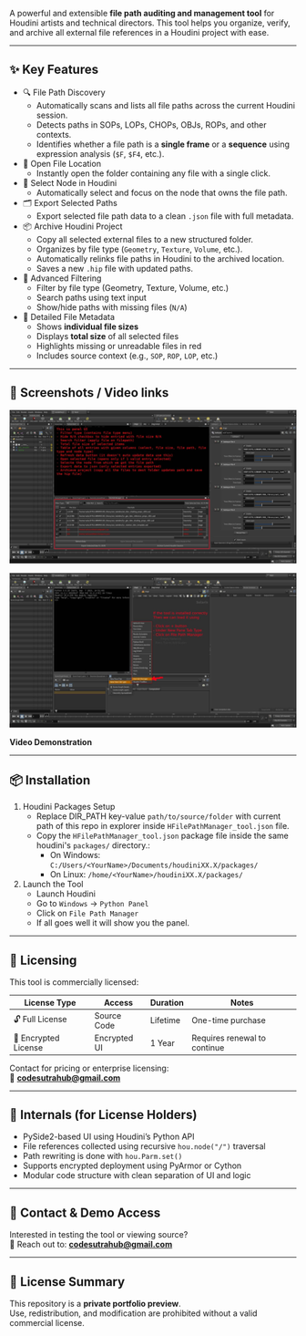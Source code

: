 A powerful and extensible **file path auditing and management tool** for Houdini artists and technical directors. 
This tool helps you organize, verify, and archive all external file references in a Houdini project with ease.

---

## ✨ Key Features

- 🔍 File Path Discovery
    - Automatically scans and lists all file paths across the current Houdini session.
    - Detects paths in SOPs, LOPs, CHOPs, OBJs, ROPs, and other contexts.
    - Identifies whether a file path is a **single frame** or a **sequence** using expression analysis (`$F`, `$F4`, etc.).
- 📂 Open File Location
    - Instantly open the folder containing any file with a single click.
- 🧭 Select Node in Houdini
    - Automatically select and focus on the node that owns the file path.
- 🗂 Export Selected Paths
    - Export selected file path data to a clean `.json` file with full metadata.
- 📦 Archive Houdini Project
    - Copy all selected external files to a new structured folder.
    - Organizes by file type (`Geometry`, `Texture`, `Volume`, etc.).
    - Automatically relinks file paths in Houdini to the archived location.
    - Saves a new `.hip` file with updated paths.
- 🔎 Advanced Filtering
    - Filter by file type (Geometry, Texture, Volume, etc.)
    - Search paths using text input
    - Show/hide paths with missing files (`N/A`)
- 💾 Detailed File Metadata
    - Shows **individual file sizes**
    - Displays **total size** of all selected files
    - Highlights missing or unreadable files in red
    - Includes source context (e.g., `SOP`, `ROP`, `LOP`, etc.)

---

## 📸 Screenshots / Video links

![alt text](resources/hfile_path_manager_01.jpg)

![alt text](resources/hfile_path_manager_02.jpg)

**Video Demonstration**

---

## 📦 Installation

1. Houdini Packages Setup
    - Replace DIR_PATH key-value `path/to/source/folder` with current path of this repo in explorer inside `HFilePathManager_tool.json` file.
    - Copy the `HFilePathManager_tool.json` package file inside the same houdini's `packages/` directory.:
      - On Windows:  
        `C:/Users/<YourName>/Documents/houdiniXX.X/packages/`
      - On Linux:
        `/home/<YourName>/houdiniXX.X/packages/`
2. Launch the Tool
    - Launch Houdini
    - Go to `Windows` → `Python Panel`
    - Click on `File Path Manager`
    - If all goes well it will show you the panel.

---

## 🔐 Licensing

This tool is commercially licensed:

| License Type         | Access        | Duration | Notes                         |
|----------------------|---------------|----------|-------------------------------|
| 🔓 Full License      | Source Code   | Lifetime | One-time purchase             |
| 🔐 Encrypted License | Encrypted UI  | 1 Year   | Requires renewal to continue  |

Contact for pricing or enterprise licensing:  
📧 **codesutrahub@gmail.com**

---

## 🧠 Internals (for License Holders)

- PySide2-based UI using Houdini’s Python API
- File references collected using recursive `hou.node("/")` traversal
- Path rewriting is done with `hou.Parm.set()`
- Supports encrypted deployment using PyArmor or Cython
- Modular code structure with clean separation of UI and logic

---

## 🙋 Contact & Demo Access

Interested in testing the tool or viewing source?  
📧 Reach out to: **codesutrahub@gmail.com**

---

## 🧾 License Summary

This repository is a **private portfolio preview**.  
Use, redistribution, and modification are prohibited without a valid commercial license.
